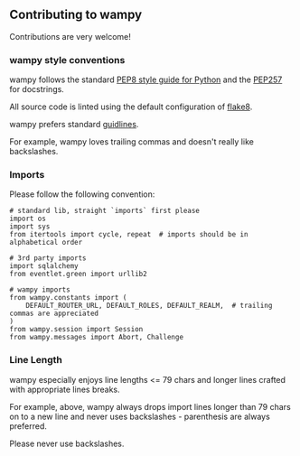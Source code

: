 Contributing to wampy
----------------------

Contributions are very welcome!

### wampy style conventions

wampy follows the standard [PEP8 style guide for Python](http://www.python.org/dev/peps/pep-0008/) and the [PEP257](http://www.python.org/dev/peps/pep-0257/) for docstrings.

All source code is linted using the default configuration of [flake8](https://pypi.python.org/pypi/flake8).

wampy prefers standard [guidlines](https://www.python.org/dev/peps/pep-0008/#programming-recommendations).

For example, wampy loves trailing commas and doesn't really like backslashes.

### Imports

Please follow the following convention:

    # standard lib, straight `imports` first please
    import os
    import sys
    from itertools import cycle, repeat  # imports should be in alphabetical order

    # 3rd party imports
    import sqlalchemy
    from eventlet.green import urllib2

    # wampy imports
    from wampy.constants import (
        DEFAULT_ROUTER_URL, DEFAULT_ROLES, DEFAULT_REALM,  # trailing commas are appreciated
    )
    from wampy.session import Session
    from wampy.messages import Abort, Challenge


### Line Length

wampy especially enjoys line lengths <= 79 chars and longer lines crafted with appropriate lines breaks.

For example, above, wampy always drops import lines longer than 79 chars on to a new line and never uses backslashes - parenthesis are always preferred.

Please never use backslashes.
